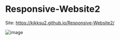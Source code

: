 # Responsive-Website2

Site: https://kjkksu2.github.io/Responsive-Website2/

![image](https://user-images.githubusercontent.com/80094949/133882793-7d2924fe-147f-4e16-a603-1a12c15c9fd9.png)

